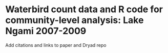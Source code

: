 # Waterbird count data and R code for community-level analysis: Lake Ngami 2007-2009
Add citations and links to paper and Dryad repo

